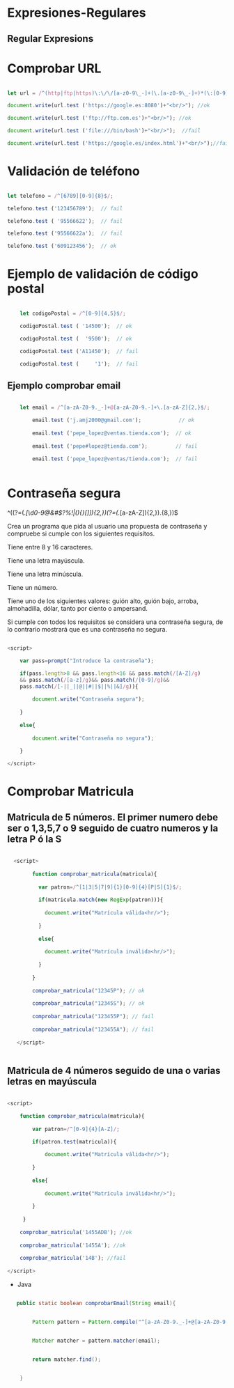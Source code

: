 # Expresiones-Regulares

## Regular Expresions

# Comprobar URL

~~~js

let url = /^(http|ftp|https)\:\/\/[a-z0-9\_-]+(\.[a-z0-9\_-]+)*(\:[0-9]{2,4})?$/;

document.write(url.test ('https://google.es:8080')+"<br/>"); //ok            

document.write(url.test ('ftp://ftp.com.es')+"<br/>"); //ok          

document.write(url.test ('file:///bin/bash')+"<br/>");  //fail            

document.write(url.test ('https://google.es/index.html')+"<br/>");//fail

~~~

# Validación de teléfono

~~~js

let telefono = /^[6789][0-9]{8}$/;

telefono.test ('123456789');  // fail

telefono.test ( '95566622');  // fail

telefono.test ('95566622a');  // fail

telefono.test ('609123456');  // ok

~~~

# Ejemplo de validación de código postal

~~~js

	let codigoPostal = /^[0-9]{4,5}$/;

	codigoPostal.test ( '14500');  // ok

	codigoPostal.test (  '9500');  // ok

	codigoPostal.test ('A11450');  // fail

	codigoPostal.test (     '1');  // fail

~~~

## Ejemplo comprobar email

~~~js

	let email = /^[a-zA-Z0-9._-]+@[a-zA-Z0-9.-]+\.[a-zA-Z]{2,}$/;

    	email.test ('j.amj2000@gmail.com');            // ok
    
    	email.test ('pepe_lopez@ventas.tienda.com');  // ok
    
    	email.test ('pepe#lopez@tienda.com');         // fail
    
    	email.test ('pepe_lopez@ventas/tienda.com');  // fail
    
~~~

# Contraseña segura

^((?=(.*[\d0-9\@\&#\$\?\%!\|(){}[\]]){2,})(?=(.*[a-zA-Z]){2,}).{8,})$

Crea un programa que pida al usuario una propuesta de contraseña y compruebe si cumple con los siguientes requisitos.

Tiene entre 8 y 16 caracteres.

Tiene una letra mayúscula.

Tiene una letra minúscula.

Tiene un número.

Tiene uno de los siguientes valores: guión alto, guión bajo, arroba, almohadilla, dólar, tanto por ciento o ampersand.

Si cumple con todos los requisitos se considera una contraseña segura, de lo contrario mostrará que es una contraseña no segura.

~~~js

<script>

	var pass=prompt("Introduce la contraseña");

	if(pass.length>8 && pass.length<16 && pass.match(/[A-Z]/g)
	&& pass.match(/[a-z]/g)&& pass.match(/[0-9]/g)&&
	pass.match(/[-||_||@||#||$||%||&]/g)){
	
		document.write("Contraseña segura");
		
	}
	
	else{
	
		document.write("Contraseña no segura");
		
	}

</script>

~~~

# Comprobar Matricula

## Matricula de 5 números. El primer numero debe ser o 1,3,5,7 o 9 seguido de cuatro numeros y la letra P ó la S

~~~js

  <script>
  
        function comprobar_matricula(matricula){
        
          var patron=/^[1|3|5|7|9]{1}[0-9]{4}[P|S]{1}$/;
          
          if(matricula.match(new RegExp(patron))){
	  
            document.write("Matrícula válida<hr/>");
	    
          }
          
          else{
	  
            document.write("Matrícula inválida<hr/>");
	    
          }
          
        }
        
        comprobar_matricula("12345P"); // ok
        
        comprobar_matricula("12345S"); // ok
        
        comprobar_matricula("123455P"); // fail
        
        comprobar_matricula("123455A"); // fail
        
   </script>
   
~~~

## Matricula de 4 números seguido de una o varias letras en mayúscula

~~~js

<script>

    function comprobar_matricula(matricula){
    
        var patron=/^[0-9]{4}[A-Z]/;

        if(patron.test(matricula)){
	
            document.write("Matrícula válida<hr/>");
	    
        }
        
        else{
	
            document.write("Matrícula inválida<hr/>");
	    
        }
	
     }
     
    comprobar_matricula('1455ADB'); //ok
    
    comprobar_matricula('1455A'); //ok
    
    comprobar_matricula('14B'); //fail
    
</script>

~~~

- Java

~~~java

   public static boolean comprobarEmail(String email){


        Pattern pattern = Pattern.compile("^[a-zA-Z0-9._-]+@[a-zA-Z0-9.-]+\\.[a-zA-Z]{2,}$", Pattern.CASE_INSENSITIVE);


        Matcher matcher = pattern.matcher(email);


        return matcher.find();


    }
    
~~~

